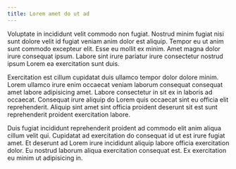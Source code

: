 ```yaml
---
title: Lorem amet do ut ad
---
```


Voluptate in incididunt velit commodo non fugiat. Nostrud minim fugiat nisi sunt dolore velit id fugiat veniam anim dolor est aliquip. Tempor eu ut anim sunt commodo excepteur elit. Esse eu mollit ex minim. Amet magna dolor irure consequat ipsum. Labore sint irure pariatur irure consectetur nostrud ipsum Lorem ea exercitation sunt duis.

Exercitation est cillum cupidatat duis ullamco tempor dolor dolore minim. Lorem ullamco irure enim occaecat veniam laborum consequat consequat amet labore adipisicing amet. Labore consectetur in sit ex in laboris ad occaecat. Consequat irure aliquip do Lorem quis occaecat sint eu officia elit reprehenderit. Aliquip sint amet sint officia proident deserunt sit est sunt reprehenderit proident exercitation labore.

Duis fugiat incididunt reprehenderit proident ad commodo elit anim aliqua cillum velit qui. Cupidatat ad exercitation do consequat id ut est irure fugiat amet. Et deserunt ad Lorem irure incididunt aliquip labore officia exercitation dolor. Eu nostrud laborum aliqua exercitation consequat est. Ex exercitation eu minim ut adipisicing in.